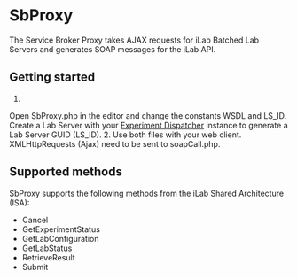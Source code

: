 # SbProxy
The Service Broker Proxy takes AJAX requests for iLab Batched Lab Servers and generates SOAP messages for the iLab API.

## Getting started
1.
Open SbProxy.php in the editor and change the constants WSDL and LS_ID. Create a Lab Server with your [Experiment Dispatcher](https://github.com/OnlineLabs4All/dispatcher) instance to generate a Lab Server GUID (LS_ID).
2.
Use both files with your web client. XMLHttpRequests (Ajax) need to be sent to soapCall.php.

## Supported methods
SbProxy supports the following methods from the iLab Shared Architecture (ISA):
* Cancel
* GetExperimentStatus
* GetLabConfiguration
* GetLabStatus
* RetrieveResult
* Submit
